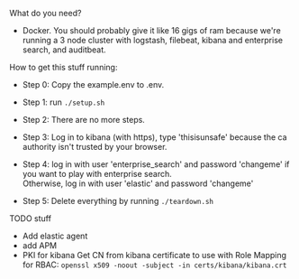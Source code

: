 What do you need?
* Docker.  You should probably give it like 16 gigs of ram because we're running a 3 node cluster with logstash, filebeat, kibana and enterprise search, and auditbeat.  

How to get this stuff running:

 * Step 0: Copy the example.env to .env. 

 * Step 1: run `./setup.sh`

 * Step 2: There are no more steps.

 * Step 3: Log in to kibana (with https), type 'thisisunsafe' because the ca authority isn't trusted by your browser.
 
 * Step 4: log in with user 'enterprise_search' and password 'changeme' if you want to play with enterprise search.<br> Otherwise, log in with user 'elastic' and password 'changeme'

 * Step 5: Delete everything by running `./teardown.sh`



TODO stuff
* Add elastic agent
* add APM
* PKI for kibana
Get CN from kibana certificate to use with Role Mapping for RBAC:
`openssl x509 -noout -subject -in certs/kibana/kibana.crt`
